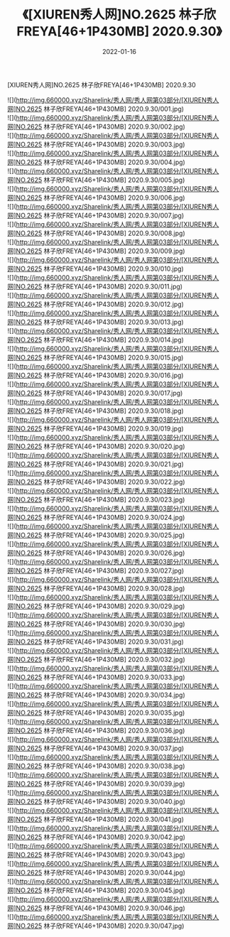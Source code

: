﻿---
layout: post
title:  《[XIUREN秀人网]NO.2625 林子欣FREYA[46+1P430MB] 2020.9.30》
date:   2022-01-16
img: http://img.660000.xyz/Sharelink/秀人网/秀人网第03部分/[XIUREN秀人网]NO.2625 林子欣FREYA[46+1P430MB] 2020.9.30/000.jpg
categories: [美女, 清纯, 唯美]
---

[XIUREN秀人网]NO.2625 林子欣FREYA[46+1P430MB] 2020.9.30

 ![](http://img.660000.xyz/Sharelink/秀人网/秀人网第03部分/[XIUREN秀人网]NO.2625 林子欣FREYA[46+1P430MB] 2020.9.30/001.jpg) <br>![](http://img.660000.xyz/Sharelink/秀人网/秀人网第03部分/[XIUREN秀人网]NO.2625 林子欣FREYA[46+1P430MB] 2020.9.30/002.jpg) <br>![](http://img.660000.xyz/Sharelink/秀人网/秀人网第03部分/[XIUREN秀人网]NO.2625 林子欣FREYA[46+1P430MB] 2020.9.30/003.jpg) <br>![](http://img.660000.xyz/Sharelink/秀人网/秀人网第03部分/[XIUREN秀人网]NO.2625 林子欣FREYA[46+1P430MB] 2020.9.30/004.jpg) <br>![](http://img.660000.xyz/Sharelink/秀人网/秀人网第03部分/[XIUREN秀人网]NO.2625 林子欣FREYA[46+1P430MB] 2020.9.30/005.jpg) <br>![](http://img.660000.xyz/Sharelink/秀人网/秀人网第03部分/[XIUREN秀人网]NO.2625 林子欣FREYA[46+1P430MB] 2020.9.30/006.jpg) <br>![](http://img.660000.xyz/Sharelink/秀人网/秀人网第03部分/[XIUREN秀人网]NO.2625 林子欣FREYA[46+1P430MB] 2020.9.30/007.jpg) <br>![](http://img.660000.xyz/Sharelink/秀人网/秀人网第03部分/[XIUREN秀人网]NO.2625 林子欣FREYA[46+1P430MB] 2020.9.30/008.jpg) <br>![](http://img.660000.xyz/Sharelink/秀人网/秀人网第03部分/[XIUREN秀人网]NO.2625 林子欣FREYA[46+1P430MB] 2020.9.30/009.jpg) <br>![](http://img.660000.xyz/Sharelink/秀人网/秀人网第03部分/[XIUREN秀人网]NO.2625 林子欣FREYA[46+1P430MB] 2020.9.30/010.jpg) <br>![](http://img.660000.xyz/Sharelink/秀人网/秀人网第03部分/[XIUREN秀人网]NO.2625 林子欣FREYA[46+1P430MB] 2020.9.30/011.jpg) <br>![](http://img.660000.xyz/Sharelink/秀人网/秀人网第03部分/[XIUREN秀人网]NO.2625 林子欣FREYA[46+1P430MB] 2020.9.30/012.jpg) <br>![](http://img.660000.xyz/Sharelink/秀人网/秀人网第03部分/[XIUREN秀人网]NO.2625 林子欣FREYA[46+1P430MB] 2020.9.30/013.jpg) <br>![](http://img.660000.xyz/Sharelink/秀人网/秀人网第03部分/[XIUREN秀人网]NO.2625 林子欣FREYA[46+1P430MB] 2020.9.30/014.jpg) <br>![](http://img.660000.xyz/Sharelink/秀人网/秀人网第03部分/[XIUREN秀人网]NO.2625 林子欣FREYA[46+1P430MB] 2020.9.30/015.jpg) <br>![](http://img.660000.xyz/Sharelink/秀人网/秀人网第03部分/[XIUREN秀人网]NO.2625 林子欣FREYA[46+1P430MB] 2020.9.30/016.jpg) <br>![](http://img.660000.xyz/Sharelink/秀人网/秀人网第03部分/[XIUREN秀人网]NO.2625 林子欣FREYA[46+1P430MB] 2020.9.30/017.jpg) <br>![](http://img.660000.xyz/Sharelink/秀人网/秀人网第03部分/[XIUREN秀人网]NO.2625 林子欣FREYA[46+1P430MB] 2020.9.30/018.jpg) <br>![](http://img.660000.xyz/Sharelink/秀人网/秀人网第03部分/[XIUREN秀人网]NO.2625 林子欣FREYA[46+1P430MB] 2020.9.30/019.jpg) <br>![](http://img.660000.xyz/Sharelink/秀人网/秀人网第03部分/[XIUREN秀人网]NO.2625 林子欣FREYA[46+1P430MB] 2020.9.30/020.jpg) <br>![](http://img.660000.xyz/Sharelink/秀人网/秀人网第03部分/[XIUREN秀人网]NO.2625 林子欣FREYA[46+1P430MB] 2020.9.30/021.jpg) <br>![](http://img.660000.xyz/Sharelink/秀人网/秀人网第03部分/[XIUREN秀人网]NO.2625 林子欣FREYA[46+1P430MB] 2020.9.30/022.jpg) <br>![](http://img.660000.xyz/Sharelink/秀人网/秀人网第03部分/[XIUREN秀人网]NO.2625 林子欣FREYA[46+1P430MB] 2020.9.30/023.jpg) <br>![](http://img.660000.xyz/Sharelink/秀人网/秀人网第03部分/[XIUREN秀人网]NO.2625 林子欣FREYA[46+1P430MB] 2020.9.30/024.jpg) <br>![](http://img.660000.xyz/Sharelink/秀人网/秀人网第03部分/[XIUREN秀人网]NO.2625 林子欣FREYA[46+1P430MB] 2020.9.30/025.jpg) <br>![](http://img.660000.xyz/Sharelink/秀人网/秀人网第03部分/[XIUREN秀人网]NO.2625 林子欣FREYA[46+1P430MB] 2020.9.30/026.jpg) <br>![](http://img.660000.xyz/Sharelink/秀人网/秀人网第03部分/[XIUREN秀人网]NO.2625 林子欣FREYA[46+1P430MB] 2020.9.30/027.jpg) <br>![](http://img.660000.xyz/Sharelink/秀人网/秀人网第03部分/[XIUREN秀人网]NO.2625 林子欣FREYA[46+1P430MB] 2020.9.30/028.jpg) <br>![](http://img.660000.xyz/Sharelink/秀人网/秀人网第03部分/[XIUREN秀人网]NO.2625 林子欣FREYA[46+1P430MB] 2020.9.30/029.jpg) <br>![](http://img.660000.xyz/Sharelink/秀人网/秀人网第03部分/[XIUREN秀人网]NO.2625 林子欣FREYA[46+1P430MB] 2020.9.30/030.jpg) <br>![](http://img.660000.xyz/Sharelink/秀人网/秀人网第03部分/[XIUREN秀人网]NO.2625 林子欣FREYA[46+1P430MB] 2020.9.30/031.jpg) <br>![](http://img.660000.xyz/Sharelink/秀人网/秀人网第03部分/[XIUREN秀人网]NO.2625 林子欣FREYA[46+1P430MB] 2020.9.30/032.jpg) <br>![](http://img.660000.xyz/Sharelink/秀人网/秀人网第03部分/[XIUREN秀人网]NO.2625 林子欣FREYA[46+1P430MB] 2020.9.30/033.jpg) <br>![](http://img.660000.xyz/Sharelink/秀人网/秀人网第03部分/[XIUREN秀人网]NO.2625 林子欣FREYA[46+1P430MB] 2020.9.30/034.jpg) <br>![](http://img.660000.xyz/Sharelink/秀人网/秀人网第03部分/[XIUREN秀人网]NO.2625 林子欣FREYA[46+1P430MB] 2020.9.30/035.jpg) <br>![](http://img.660000.xyz/Sharelink/秀人网/秀人网第03部分/[XIUREN秀人网]NO.2625 林子欣FREYA[46+1P430MB] 2020.9.30/036.jpg) <br>![](http://img.660000.xyz/Sharelink/秀人网/秀人网第03部分/[XIUREN秀人网]NO.2625 林子欣FREYA[46+1P430MB] 2020.9.30/037.jpg) <br>![](http://img.660000.xyz/Sharelink/秀人网/秀人网第03部分/[XIUREN秀人网]NO.2625 林子欣FREYA[46+1P430MB] 2020.9.30/038.jpg) <br>![](http://img.660000.xyz/Sharelink/秀人网/秀人网第03部分/[XIUREN秀人网]NO.2625 林子欣FREYA[46+1P430MB] 2020.9.30/039.jpg) <br>![](http://img.660000.xyz/Sharelink/秀人网/秀人网第03部分/[XIUREN秀人网]NO.2625 林子欣FREYA[46+1P430MB] 2020.9.30/040.jpg) <br>![](http://img.660000.xyz/Sharelink/秀人网/秀人网第03部分/[XIUREN秀人网]NO.2625 林子欣FREYA[46+1P430MB] 2020.9.30/041.jpg) <br>![](http://img.660000.xyz/Sharelink/秀人网/秀人网第03部分/[XIUREN秀人网]NO.2625 林子欣FREYA[46+1P430MB] 2020.9.30/042.jpg) <br>![](http://img.660000.xyz/Sharelink/秀人网/秀人网第03部分/[XIUREN秀人网]NO.2625 林子欣FREYA[46+1P430MB] 2020.9.30/043.jpg) <br>![](http://img.660000.xyz/Sharelink/秀人网/秀人网第03部分/[XIUREN秀人网]NO.2625 林子欣FREYA[46+1P430MB] 2020.9.30/044.jpg) <br>![](http://img.660000.xyz/Sharelink/秀人网/秀人网第03部分/[XIUREN秀人网]NO.2625 林子欣FREYA[46+1P430MB] 2020.9.30/045.jpg) <br>![](http://img.660000.xyz/Sharelink/秀人网/秀人网第03部分/[XIUREN秀人网]NO.2625 林子欣FREYA[46+1P430MB] 2020.9.30/046.jpg) <br>![](http://img.660000.xyz/Sharelink/秀人网/秀人网第03部分/[XIUREN秀人网]NO.2625 林子欣FREYA[46+1P430MB] 2020.9.30/047.jpg) <br>